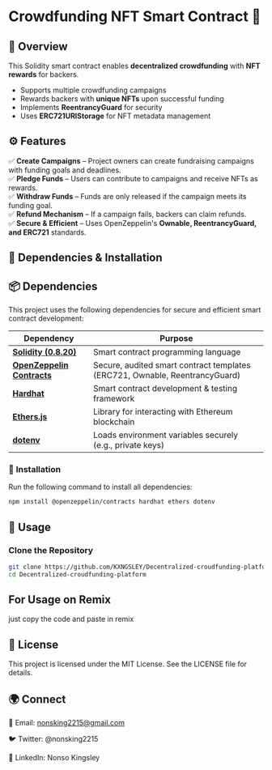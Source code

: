 # Crowdfunding NFT Smart Contract 🚀  

## 📜 Overview  
This Solidity smart contract enables **decentralized crowdfunding** with **NFT rewards** for backers.  
- Supports multiple crowdfunding campaigns  
- Rewards backers with **unique NFTs** upon successful funding  
- Implements **ReentrancyGuard** for security  
- Uses **ERC721URIStorage** for NFT metadata management  

## ⚙️ Features  
✅ **Create Campaigns** – Project owners can create fundraising campaigns with funding goals and deadlines.  
✅ **Pledge Funds** – Users can contribute to campaigns and receive NFTs as rewards.  
✅ **Withdraw Funds** – Funds are only released if the campaign meets its funding goal.  
✅ **Refund Mechanism** – If a campaign fails, backers can claim refunds.  
✅ **Secure & Efficient** – Uses OpenZeppelin's **Ownable, ReentrancyGuard, and ERC721** standards.  

## 🔧 Dependencies & Installation  


## 📦 Dependencies  
This project uses the following dependencies for secure and efficient smart contract development:  

| Dependency                     | Purpose |
|--------------------------------|---------|
| [**Solidity (0.8.20)**](https://soliditylang.org/) | Smart contract programming language |
| [**OpenZeppelin Contracts**](https://github.com/OpenZeppelin/openzeppelin-contracts) | Secure, audited smart contract templates (ERC721, Ownable, ReentrancyGuard) |
| [**Hardhat**](https://hardhat.org/) | Smart contract development & testing framework |
| [**Ethers.js**](https://docs.ethers.org/) | Library for interacting with Ethereum blockchain |
| [**dotenv**](https://www.npmjs.com/package/dotenv) | Loads environment variables securely (e.g., private keys) |

### 🔧 **Installation**  
Run the following command to install all dependencies:  
```bash
npm install @openzeppelin/contracts hardhat ethers dotenv
```

## 🚀 Usage  

###  **Clone the Repository**  
```bash
git clone https://github.com/KXNGSLEY/Decentralized-croudfunding-platform.git
cd Decentralized-croudfunding-platform

```
## For Usage on Remix
just copy the code and paste in remix

## 📜 License
This project is licensed under the MIT License. See the LICENSE file for details.

## 🌍 Connect
📧 Email: nonsking2215@gmail.com

🐦 Twitter: @nonsking2215

💼 LinkedIn: Nonso Kingsley
